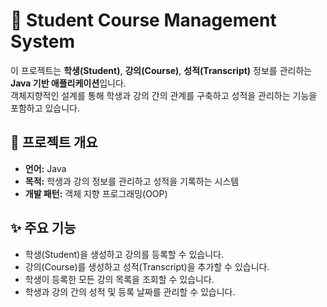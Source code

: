 # 📌 Student Course Management System  

이 프로젝트는 **학생(Student)**, **강의(Course)**, **성적(Transcript)** 정보를 관리하는 **Java 기반 애플리케이션**입니다.  
객체지향적인 설계를 통해 학생과 강의 간의 관계를 구축하고 성적을 관리하는 기능을 포함하고 있습니다.  

## 🚀 프로젝트 개요  
- **언어:** Java  
- **목적:** 학생과 강의 정보를 관리하고 성적을 기록하는 시스템  
- **개발 패턴:** 객체 지향 프로그래밍(OOP)  


## ✨ 주요 기능  
- 학생(Student)을 생성하고 강의를 등록할 수 있습니다.  
- 강의(Course)를 생성하고 성적(Transcript)을 추가할 수 있습니다.  
- 학생이 등록한 모든 강의 목록을 조회할 수 있습니다.  
- 학생과 강의 간의 성적 및 등록 날짜를 관리할 수 있습니다.  
